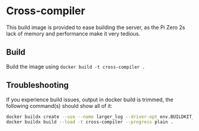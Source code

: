 # Cross-compiler

This build image is provided to ease building the server, as the Pi Zero 2s lack of memory and performance make it very
tedious.

## Build
Build the image using `docker build -t cross-compiler .`

## Troubleshooting
If you experience build issues, output in docker build is trimmed, the following command(s) should show all of it:
```bash
docker buildx create --use --name larger_log --driver-opt env.BUILDKIT_STEP_LOG_MAX_SIZE=50000000
docker buildx build --load -t cross-compiler --progress plain .
```
